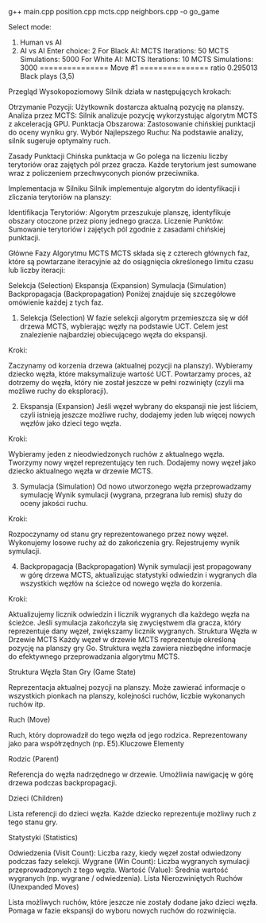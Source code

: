 
g++ main.cpp position.cpp mcts.cpp neighbors.cpp -o go_game

Select mode:
1) Human vs AI
2) AI vs AI
Enter choice: 2
For Black AI:
  MCTS Iterations: 50
  MCTS Simulations: 5000
For White AI:
  MCTS Iterations: 10
  MCTS Simulations: 3000
=============== Move #1 ===============
ratio 0.295013
Black plays (3,5)

Przegląd Wysokopoziomowy
Silnik działa w następujących krokach:

Otrzymanie Pozycji: Użytkownik dostarcza aktualną pozycję na planszy.
Analiza przez MCTS: Silnik analizuje pozycję wykorzystując algorytm MCTS z akceleracją GPU.
Punktacja Obszarowa: Zastosowanie chińskiej punktacji do oceny wyniku gry.
Wybór Najlepszego Ruchu: Na podstawie analizy, silnik sugeruje optymalny ruch.


Zasady Punktacji
Chińska punktacja w Go polega na liczeniu liczby terytoriów oraz zajętych pól przez gracza. Każde terytorium jest sumowane wraz z policzeniem przechwyconych pionów przeciwnika.

Implementacja w Silniku
Silnik implementuje algorytm do identyfikacji i zliczania terytoriów na planszy:

Identifikacja Terytoriów: Algorytm przeszukuje planszę, identyfikuje obszary otoczone przez piony jednego gracza.
Liczenie Punktów: Sumowanie terytoriów i zajętych pól zgodnie z zasadami chińskiej punktacji.







Główne Fazy Algorytmu MCTS
MCTS składa się z czterech głównych faz, które są powtarzane iteracyjnie aż do osiągnięcia określonego limitu czasu lub liczby iteracji:

Selekcja (Selection)
Ekspansja (Expansion)
Symulacja (Simulation)
Backpropagacja (Backpropagation)
Poniżej znajduje się szczegółowe omówienie każdej z tych faz.

1. Selekcja (Selection)
W fazie selekcji algorytm przemieszcza się w dół drzewa MCTS, wybierając węzły na podstawie UCT. Celem jest znalezienie najbardziej obiecującego węzła do ekspansji.

Kroki:

Zaczynamy od korzenia drzewa (aktualnej pozycji na planszy).
Wybieramy dziecko węzła, które maksymalizuje wartość UCT.
Powtarzamy proces, aż dotrzemy do węzła, który nie został jeszcze w pełni rozwinięty (czyli ma możliwe ruchy do eksploracji).


2. Ekspansja (Expansion)
Jeśli węzeł wybrany do ekspansji nie jest liściem, czyli istnieją jeszcze możliwe ruchy, dodajemy jeden lub więcej nowych węzłów jako dzieci tego węzła.

Kroki:

Wybieramy jeden z nieodwiedzonych ruchów z aktualnego węzła.
Tworzymy nowy węzeł reprezentujący ten ruch.
Dodajemy nowy węzeł jako dziecko aktualnego węzła w drzewie MCTS.


3. Symulacja (Simulation)
Od nowo utworzonego węzła przeprowadzamy symulację  Wynik symulacji (wygrana, przegrana lub remis) służy do oceny jakości ruchu.

Kroki:

Rozpoczynamy od stanu gry reprezentowanego przez nowy węzeł.
Wykonujemy losowe ruchy aż do zakończenia gry.
Rejestrujemy wynik symulacji.


4. Backpropagacja (Backpropagation)
Wynik symulacji jest propagowany w górę drzewa MCTS, aktualizując statystyki odwiedzin i wygranych dla wszystkich węzłów na ścieżce od nowego węzła do korzenia.

Kroki:

Aktualizujemy licznik odwiedzin i licznik wygranych dla każdego węzła na ścieżce.
Jeśli symulacja zakończyła się zwycięstwem dla gracza, który reprezentuje dany węzeł, zwiększamy licznik wygranych.
Struktura Węzła w Drzewie MCTS
Każdy węzeł w drzewie MCTS reprezentuje określoną pozycję na planszy gry Go. Struktura węzła zawiera niezbędne informacje do efektywnego przeprowadzania algorytmu MCTS.




Struktura Węzła
Stan Gry (Game State)

Reprezentacja aktualnej pozycji na planszy.
Może zawierać informacje o wszystkich pionkach na planszy, kolejności ruchów, liczbie wykonanych ruchów itp.

Ruch (Move)

Ruch, który doprowadził do tego węzła od jego rodzica.
Reprezentowany jako para współrzędnych (np. E5).Kluczowe Elementy 

Rodzic (Parent)

Referencja do węzła nadrzędnego w drzewie.
Umożliwia nawigację w górę drzewa podczas backpropagacji.

Dzieci (Children)

Lista referencji do dzieci węzła.
Każde dziecko reprezentuje możliwy ruch z tego stanu gry.

Statystyki (Statistics)

Odwiedzenia (Visit Count): Liczba razy, kiedy węzeł został odwiedzony podczas fazy selekcji.
Wygrane (Win Count): Liczba wygranych symulacji przeprowadzonych z tego węzła.
Wartość (Value): Średnia wartość wygranych (np. wygrane / odwiedzenia).
Lista Nierozwiniętych Ruchów (Unexpanded Moves)

Lista możliwych ruchów, które jeszcze nie zostały dodane jako dzieci węzła.
Pomaga w fazie ekspansji do wyboru nowych ruchów do rozwinięcia.